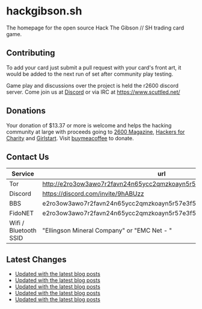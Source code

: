 # hackgibson.sh
The homepage for the open source Hack The Gibson // SH trading card game.


## Contributing

To add your card just submit a pull request with your card's front art, it would be added to the next run of set after community play testing.

Game play and discussions over the project is held the r2600 discord server. Come join us at [Discord](https://discord.com/invite/9hABUzz) or via IRC at https://www.scuttled.net/


## Donations

Your donation of $13.37 or more is welcome and helps the hacking community at large with proceeds going to [2600 Magazine](https://2600.com/), [Hackers for Charity](https://hackersforcharity.org) and [Girlstart](https://girlstart.org).  Visit [buymeacoffee](https://www.buymeacoffee.com/hackgibson.sh) to donate.


## Contact Us

Service | url
-|-
Tor | http://e2ro3ow3awo7r2favn24n65ycc2qmzkoayn5r57e3f56nvjwdcgg32ad.onion
Discord | https://discord.com/invite/9hABUzz
BBS | e2ro3ow3awo7r2favn24n65ycc2qmzkoayn5r57e3f56nvjwdcgg32ad.onion:23
FidoNET | e2ro3ow3awo7r2favn24n65ycc2qmzkoayn5r57e3f56nvjwdcgg32ad.onion:24554
Wifi / Bluetooth SSID | "Ellingson Mineral Company" or "EMC Net - <fidonet address>"

## Latest Changes
<!-- BLOG-POST-LIST:START -->
- [Updated with the latest blog posts](https://github.com/DFW2600/hackgibson.sh/commit/b17a8da4ece161fbf163683a21c468fc6eb3b56f)
- [Updated with the latest blog posts](https://github.com/DFW2600/hackgibson.sh/commit/46ae8f77fc11f8d972ac714ddf50d19bc1bfca7a)
- [Updated with the latest blog posts](https://github.com/DFW2600/hackgibson.sh/commit/b3916938c42380e424e3ca9d918744bd2ebade6d)
- [Updated with the latest blog posts](https://github.com/DFW2600/hackgibson.sh/commit/daf22348a13e165e6a7937d542c234b4657baa45)
- [Updated with the latest blog posts](https://github.com/DFW2600/hackgibson.sh/commit/1bc2fdc5cde5a0db5aedd42b5f0bd438af6aa570)
<!-- BLOG-POST-LIST:END -->
